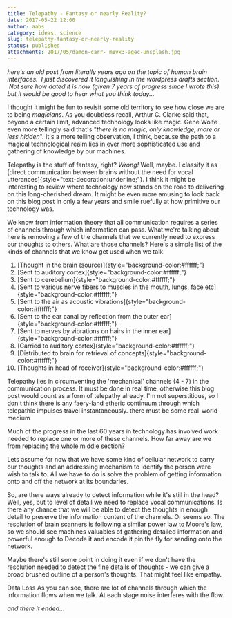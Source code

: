 ```yaml
---
title: Telepathy - Fantasy or nearly Reality?
date: 2017-05-22 12:00
author: aabs
category: ideas, science
slug: telepathy-fantasy-or-nearly-reality
status: published
attachments: 2017/05/damon-carr-_m8vx3-agec-unsplash.jpg
---
```


*here's an old post from literally years ago on the topic of human brain interfaces.  I just discovered it languishing in the wordpress drafts section.  Not sure how dated it is now (given 7 years of progress since I wrote this) but it would be good to hear what you think today...*

I thought it might be fun to revisit some old territory to see how close we are to being *magicians*. As you doubtless recall, Arthur C. Clarke said that, beyond a certain limit, advanced technology looks like magic. Gene Wolfe even more tellingly said that's "*there is no magic, only knowledge, more or less hidden*". It's a more telling observation, I think, because the path to a magical technological realm lies in ever more sophisticated use and gathering of knowledge by our machines.

Telepathy is the stuff of fantasy, right? *Wrong!* Well, maybe. I classify it as [direct communication between brains without the need for vocal utterances]{style="text-decoration:underline;"}. I think it might be interesting to review where technology now stands on the road to delivering on this long-cherished dream. It might be even more amusing to look back on this blog post in only a few years and smile ruefully at how primitive our technology was.

We know from information theory that all communication requires a series of channels through which information can pass. What we're talking about here is removing a few of the channels that we currently need to express our thoughts to others. What are those channels? Here's a simple list of the kinds of channels that we know get used when we talk.

1.  [Thought in the brain (source)]{style="background-color:#ffffff;"}
2.  [Sent to auditory cortex]{style="background-color:#ffffff;"}
3.  [Sent to cerebellum]{style="background-color:#ffffff;"}
4.  [Sent to various nerve fibers to muscles in the mouth, lungs, face etc]{style="background-color:#ffffff;"}
5.  [Sent to the air as acoustic vibrations]{style="background-color:#ffffff;"}
6.  [Sent to the ear canal by reflection from the outer ear]{style="background-color:#ffffff;"}
7.  [Sent to nerves by vibrations on hairs in the inner ear]{style="background-color:#ffffff;"}
8.  [Carried to auditory cortex]{style="background-color:#ffffff;"}
9.  [Distributed to brain for retrieval of concepts]{style="background-color:#ffffff;"}
10. [Thoughts in head of receiver]{style="background-color:#ffffff;"}

Telepathy lies in circumventing the 'mechanical' channels (4 - 7) in the communication process. It must be done in real time, otherwise this blog post would count as a form of telepathy already. I'm not superstitious, so I don't think there is any faery-land etheric continuum through which telepathic impulses travel instantaneously. there must be some real-world medium

Much of the progress in the last 60 years in technology has involved work needed to replace one or more of these channels. How far away are we from replacing the whole middle section?

Lets assume for now that we have some kind of cellular network to carry our thoughts and an addressing mechanism to identify the person were wish to talk to. All we have to do is solve the problem of getting information onto and off the network at its boundaries.

So, are there ways already to detect information while it's still in the head? Well, yes, but to level of detail we need to replace vocal communications. Is there any chance that we will be able to detect the thoughts in enough detail to preserve the information content of the channels. Or seems so. The resolution of brain scanners is following a similar power law to Moore's law, so we should see machines valuables of gathering detailed information and powerful enough to Decode it and encode it pin the fly for sending onto the network.

Maybe there's still some point in doing it even if we don't have the resolution needed to detect the fine details of thoughts - we can give a broad brushed outline of a person's thoughts. That might feel like empathy.

Data Loss
As you can see, there are lot of channels through which the information flows when we talk. At each stage noise interferes with the flow.

*and there it ended...*
